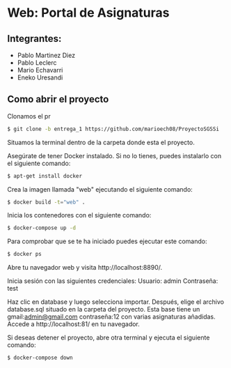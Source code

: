 # Web: Portal de Asignaturas

## Integrantes:

- Pablo Martinez Diez
- Pablo Leclerc
- Mario Echavarri
- Eneko Uresandi

## Como abrir el proyecto
Clonamos el pr
```bash
$ git clone -b entrega_1 https://github.com/marioech08/ProyectoSGSSi
```
Situamos la terminal dentro de la carpeta donde esta el proyecto.

Asegúrate de tener Docker instalado. Si no lo tienes, puedes instalarlo con el siguiente comando:
```bash
$ apt-get install docker
```

Crea la imagen llamada "web" ejecutando el siguiente comando:
```bash
$ docker build -t="web" .
```

Inicia los contenedores con el siguiente comando:
```bash
$ docker-compose up -d
```
Para comprobar que se te ha iniciado puedes ejecutar este comando:
```bash
$ docker ps
```

Abre tu navegador web y visita http://localhost:8890/.

Inicia sesión con las siguientes credenciales:
    Usuario: admin
    Contraseña: test

Haz clic en database y luego selecciona importar. Después, elige el archivo database.sql situado en la carpeta del proyecto. Esta base tiene un gmail:admin@gmail.com contraseña:12 con varias asignaturas añadidas.
Accede a http://localhost:81/ en tu navegador.

Si deseas detener el proyecto, abre otra terminal y ejecuta el siguiente comando:
```bash
$ docker-compose down
```
